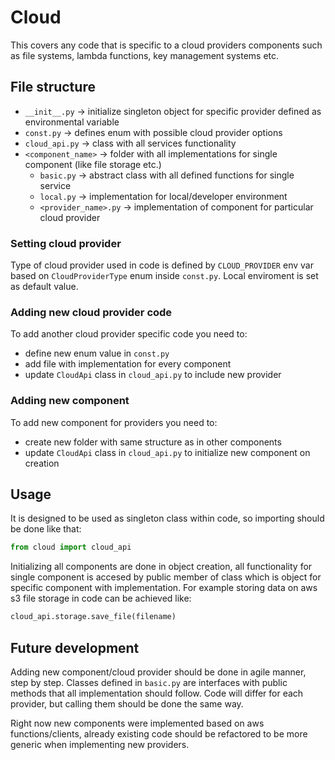 # Cloud
This covers any code that is specific to a cloud providers components such
as file systems, lambda functions, key management systems etc.

## File structure
- `__init__.py` -> initialize singleton object for specific provider defined as environmental variable
- `const.py` -> defines enum with possible cloud provider options
- `cloud_api.py` -> class with all services functionality
- `<component_name>` -> folder with all implementations for single component (like file storage etc.)
    - `basic.py` -> abstract class with all defined functions for single service
    - `local.py` -> implementation for local/developer environment
    - `<provider_name>.py` -> implementation of component for particular cloud provider

### Setting cloud provider
Type of cloud provider used in code is defined by `CLOUD_PROVIDER` env var based on `CloudProviderType` enum
inside `const.py`. Local enviroment is set as default value.

### Adding new cloud provider code
To add another cloud provider specific code you need to:
- define new enum value in `const.py`
- add file with implementation for every component
- update `CloudApi` class in `cloud_api.py` to include new provider

### Adding new component
To add new component for providers you need to:
- create new folder with same structure as in other components
- update `CloudApi` class in `cloud_api.py` to initialize new component on creation

## Usage
It is designed to be used as singleton class within code, so importing should be done like that:
```python
from cloud import cloud_api

```

Initializing all components are done in object creation, all functionality for single component is accesed
by public member of class which is object for specific component with implementation. For example storing
data on aws s3 file storage in code can be achieved like:

```python
cloud_api.storage.save_file(filename)
```


## Future development
Adding new component/cloud provider should be done in agile manner, step by step. Classes defined
in `basic.py` are interfaces with public methods that all implementation should follow. Code will differ
for each provider, but calling them should be done the same way.

Right now new components were implemented based on aws functions/clients, already existing code should be refactored
to be more generic when implementing new providers.
